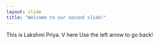 ```yaml
---
layout: slide
title: "Welcome to our second slide!"
---
```

This is Lakshmi Priya. V here
Use the left arrow to go back!
